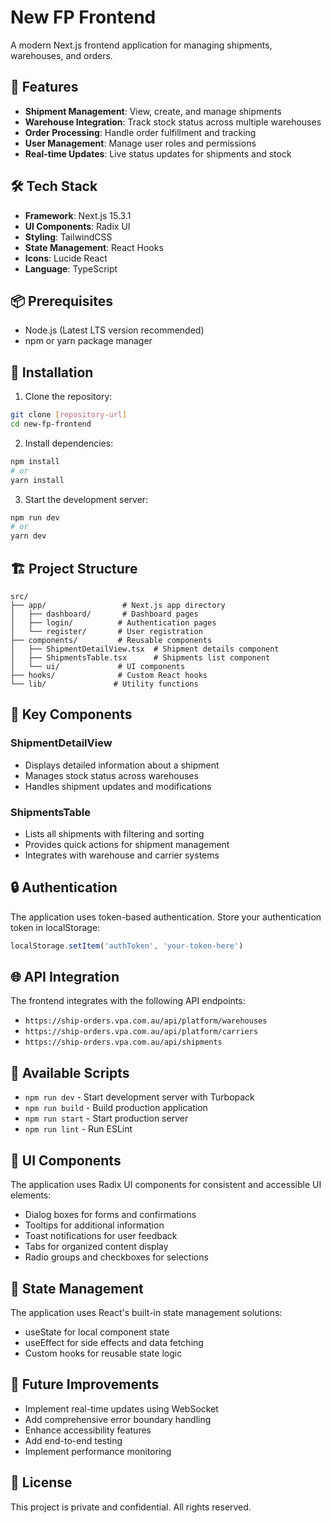 # New FP Frontend

A modern Next.js frontend application for managing shipments, warehouses, and orders.

## 🚀 Features

- **Shipment Management**: View, create, and manage shipments
- **Warehouse Integration**: Track stock status across multiple warehouses
- **Order Processing**: Handle order fulfillment and tracking
- **User Management**: Manage user roles and permissions
- **Real-time Updates**: Live status updates for shipments and stock

## 🛠️ Tech Stack

- **Framework**: Next.js 15.3.1
- **UI Components**: Radix UI
- **Styling**: TailwindCSS
- **State Management**: React Hooks
- **Icons**: Lucide React
- **Language**: TypeScript

## 📦 Prerequisites

- Node.js (Latest LTS version recommended)
- npm or yarn package manager

## 🔧 Installation

1. Clone the repository:
```bash
git clone [repository-url]
cd new-fp-frontend
```

2. Install dependencies:
```bash
npm install
# or
yarn install
```

3. Start the development server:
```bash
npm run dev
# or
yarn dev
```

## 🏗️ Project Structure

```
src/
├── app/                 # Next.js app directory
│   ├── dashboard/       # Dashboard pages
│   ├── login/          # Authentication pages
│   └── register/       # User registration
├── components/         # Reusable components
│   ├── ShipmentDetailView.tsx  # Shipment details component
│   ├── ShipmentsTable.tsx      # Shipments list component
│   └── ui/             # UI components
├── hooks/              # Custom React hooks
└── lib/               # Utility functions
```

## 🔑 Key Components

### ShipmentDetailView
- Displays detailed information about a shipment
- Manages stock status across warehouses
- Handles shipment updates and modifications

### ShipmentsTable
- Lists all shipments with filtering and sorting
- Provides quick actions for shipment management
- Integrates with warehouse and carrier systems

## 🔒 Authentication

The application uses token-based authentication. Store your authentication token in localStorage:
```typescript
localStorage.setItem('authToken', 'your-token-here')
```

## 🌐 API Integration

The frontend integrates with the following API endpoints:

- `https://ship-orders.vpa.com.au/api/platform/warehouses`
- `https://ship-orders.vpa.com.au/api/platform/carriers`
- `https://ship-orders.vpa.com.au/api/shipments`

## 📱 Available Scripts

- `npm run dev` - Start development server with Turbopack
- `npm run build` - Build production application
- `npm run start` - Start production server
- `npm run lint` - Run ESLint

## 🎨 UI Components

The application uses Radix UI components for consistent and accessible UI elements:

- Dialog boxes for forms and confirmations
- Tooltips for additional information
- Toast notifications for user feedback
- Tabs for organized content display
- Radio groups and checkboxes for selections

## 🔄 State Management

The application uses React's built-in state management solutions:

- useState for local component state
- useEffect for side effects and data fetching
- Custom hooks for reusable state logic

## 🎯 Future Improvements

- Implement real-time updates using WebSocket
- Add comprehensive error boundary handling
- Enhance accessibility features
- Add end-to-end testing
- Implement performance monitoring

## 📄 License

This project is private and confidential. All rights reserved.

